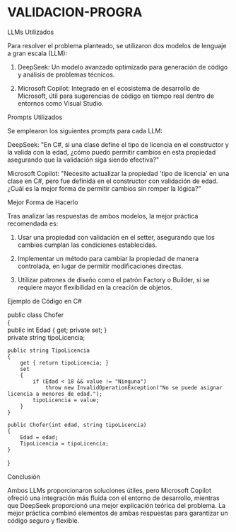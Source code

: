 # VALIDACION-PROGRA
LLMs Utilizados

Para resolver el problema planteado, se utilizaron dos modelos de lenguaje a gran escala (LLM):

1. DeepSeek: Un modelo avanzado optimizado para generación de código y análisis de problemas técnicos.


2. Microsoft Copilot: Integrado en el ecosistema de desarrollo de Microsoft, útil para sugerencias de código en tiempo real dentro de entornos como Visual Studio.



Prompts Utilizados

Se emplearon los siguientes prompts para cada LLM:

DeepSeek:
"En C#, si una clase define el tipo de licencia en el constructor y la valida con la edad, ¿cómo puedo permitir cambios en esta propiedad asegurando que la validación siga siendo efectiva?"

Microsoft Copilot:
"Necesito actualizar la propiedad 'tipo de licencia' en una clase en C#, pero fue definida en el constructor con validación de edad. ¿Cuál es la mejor forma de permitir cambios sin romper la lógica?"


Mejor Forma de Hacerlo

Tras analizar las respuestas de ambos modelos, la mejor práctica recomendada es:

1. Usar una propiedad con validación en el setter, asegurando que los cambios cumplan las condiciones establecidas.


2. Implementar un método para cambiar la propiedad de manera controlada, en lugar de permitir modificaciones directas.


3. Utilizar patrones de diseño como el patrón Factory o Builder, si se requiere mayor flexibilidad en la creación de objetos.



Ejemplo de Código en C#

public class Chofer  
{  
    public int Edad { get; private set; }  
    private string tipoLicencia;  

    public string TipoLicencia  
    {  
        get { return tipoLicencia; }  
        set  
        {  
            if (Edad < 18 && value != "Ninguna")  
                throw new InvalidOperationException("No se puede asignar licencia a menores de edad.");  
            tipoLicencia = value;  
        }  
    }  

    public Chofer(int edad, string tipoLicencia)  
    {  
        Edad = edad;  
        TipoLicencia = tipoLicencia;  
    }  
}

Conclusión

Ambos LLMs proporcionaron soluciones útiles, pero Microsoft Copilot ofreció una integración más fluida con el entorno de desarrollo, mientras que DeepSeek proporcionó una mejor explicación teórica del problema. La mejor práctica combinó elementos de ambas respuestas para garantizar un código seguro y flexible.